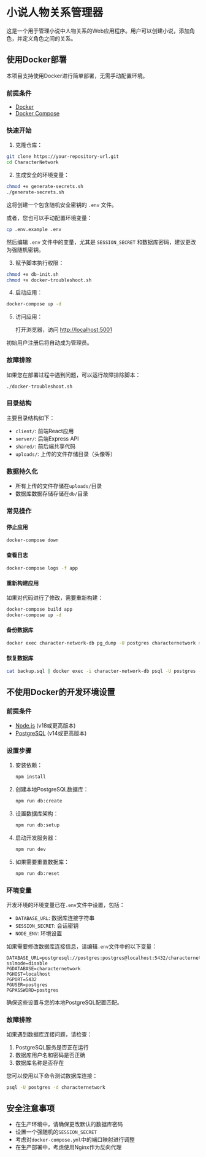 # 小说人物关系管理器

这是一个用于管理小说中人物关系的Web应用程序。用户可以创建小说，添加角色，并定义角色之间的关系。

## 使用Docker部署

本项目支持使用Docker进行简单部署，无需手动配置环境。

### 前提条件

- [Docker](https://www.docker.com/get-started)
- [Docker Compose](https://docs.docker.com/compose/install/)

### 快速开始

1. 克隆仓库：

```bash
git clone https://your-repository-url.git
cd CharacterNetwork
```

2. 生成安全的环境变量：

```bash
chmod +x generate-secrets.sh
./generate-secrets.sh
```

这将创建一个包含随机安全密钥的 `.env` 文件。

或者，您也可以手动配置环境变量：

```bash
cp .env.example .env
```

然后编辑 `.env` 文件中的变量，尤其是 `SESSION_SECRET` 和数据库密码，建议更改为强随机密钥。

3. 赋予脚本执行权限：

```bash
chmod +x db-init.sh
chmod +x docker-troubleshoot.sh
```

4. 启动应用：

```bash
docker-compose up -d
```

5. 访问应用：

   打开浏览器，访问 [http://localhost:5001](http://localhost:5001)

初始用户注册后将自动成为管理员。

### 故障排除

如果您在部署过程中遇到问题，可以运行故障排除脚本：

```bash
./docker-troubleshoot.sh
```

### 目录结构

主要目录结构如下：

- `client/`: 前端React应用
- `server/`: 后端Express API
- `shared/`: 前后端共享代码
- `uploads/`: 上传的文件存储目录（头像等）

### 数据持久化

- 所有上传的文件存储在`uploads/`目录
- 数据库数据存储存储在`db/`目录

### 常见操作

#### 停止应用

```bash
docker-compose down
```

#### 查看日志

```bash
docker-compose logs -f app
```

#### 重新构建应用

如果对代码进行了修改，需要重新构建：

```bash
docker-compose build app
docker-compose up -d
```

#### 备份数据库

```bash
docker exec character-network-db pg_dump -U postgres characternetwork > backup.sql
```

#### 恢复数据库

```bash
cat backup.sql | docker exec -i character-network-db psql -U postgres -d characternetwork
```

## 不使用Docker的开发环境设置

### 前提条件

- [Node.js](https://nodejs.org/) (v18或更高版本)
- [PostgreSQL](https://www.postgresql.org/download/) (v14或更高版本)

### 设置步骤

1. 安装依赖：
   ```bash
   npm install
   ```

2. 创建本地PostgreSQL数据库：
   ```bash
   npm run db:create
   ```

3. 设置数据库架构：
   ```bash
   npm run db:setup
   ```

4. 启动开发服务器：
   ```bash
   npm run dev
   ```

5. 如果需要重置数据库：
   ```bash
   npm run db:reset
   ```

### 环境变量

开发环境的环境变量已在`.env`文件中设置，包括：

- `DATABASE_URL`: 数据库连接字符串
- `SESSION_SECRET`: 会话密钥
- `NODE_ENV`: 环境设置

如果需要修改数据库连接信息，请编辑`.env`文件中的以下变量：

```
DATABASE_URL=postgresql://postgres:postgres@localhost:5432/characternetwork?sslmode=disable
PGDATABASE=characternetwork
PGHOST=localhost
PGPORT=5432
PGUSER=postgres
PGPASSWORD=postgres
```

确保这些设置与您的本地PostgreSQL配置匹配。

### 故障排除

如果遇到数据库连接问题，请检查：

1. PostgreSQL服务是否正在运行
2. 数据库用户名和密码是否正确
3. 数据库名称是否存在

您可以使用以下命令测试数据库连接：

```bash
psql -U postgres -d characternetwork
```

## 安全注意事项

- 在生产环境中，请确保更改默认的数据库密码
- 设置一个强随机的`SESSION_SECRET`
- 考虑对`docker-compose.yml`中的端口映射进行调整
- 在生产部署中，考虑使用Nginx作为反向代理